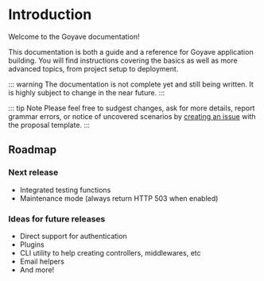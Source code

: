 # Introduction

Welcome to the Goyave documentation!  


This documentation is both a guide and a reference for Goyave application building. You will find instructions covering the basics as well as more advanced topics, from project setup to deployment.

::: warning
The documentation is not complete yet and still being written. It is highly subject to change in the near future.
:::

::: tip Note
Please feel free to sudgest changes, ask for more details, report grammar errors, or notice of uncovered scenarios by [creating an issue](https://github.com/System-Glitch/goyave/issues/new/choose) with the proposal template.
:::

## Roadmap

### Next release

- Integrated testing functions
- Maintenance mode (always return HTTP 503 when enabled)

### Ideas for future releases

- Direct support for authentication
- Plugins
- CLI utility to help creating controllers, middlewares, etc
- Email helpers
- And more!
